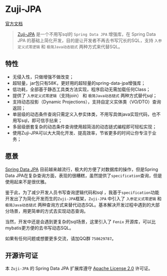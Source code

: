 # Zuji-JPA

[官方文档](https://azhengzj.gitee.io/zuji-jpa/#/)

> [Zuji-JPA](https://github.com/azhengZJ/zuji-jpa) 是一个不用写sql的 `Spring Data JPA` 增强库，在 Spring Data JPA 的基础上简化开发，目的是让开发者不再去书写冗长的SQL，支持 `入参定义式零逻辑` 和 `极简Java动态链式` 两种方式来代替SQL。

## 特性

- 无侵入性，只做增强不做改变；
- 超轻量，jar包只有58K，更好用的超轻量的spring-data-jpa增强库；
- 低功耗，全部基于静态工具类方法实现，程序启动无需加载任何Class；
- 提供了 `入参定义式零逻辑`（支持join） 和 `极简Java动态链式` 两种方式替代sql；
- 支持动态投影（Dynamic Projections），支持自定义实体类（VO/DTO）查询返回；
- 单层级的动态条件查询只需定义入参实体类，不用写具体java实现代码，也不用写sql，即可信手拈来；
- 多层级嵌套复杂的动态条件查询使用超简洁的动态链式编程即可轻松实现；
- 使用Zuji-JPA可以大大简化开发、提高效率，节省更多的时间让你专注于业务；

## 愿景

 [Spring Data JPA](https://spring.io/projects/spring-data-jpa) 目前越来越流行，极大的方便了对数据库的操作，但是Spring Data JPA在复杂查询方面，表现的很糟糕，虽然提供了`specification`查询，但是使用起来不是很优雅。

鉴于此，为了减少开发人员书写查询逻辑代码和sql ，我基于`specification`功能开发出了为简化开发而生的`Zuji-JPA`框架，`Zuji-JPA` 中引入了 `入参定义式零逻辑` 和 `极简Java动态链式` 两种查询方式来替代动态SQL。基本解决开发过程中遇到的大部分场景，用更简单的方式去实现动态查询。

当然，开发中还是会遇到更复杂的sql场景，这里引入了 `Fenix` 开源库，可以比mybatis更方便的去书写动态SQL。

如果有任何问题或想要更多交流，请加QQ群 `758629787`。

## 开源许可证

本 `Zuji-JPA` 的 Spring Data JPA 扩展库遵守 [Apache License 2.0](http://www.apache.org/licenses/LICENSE-2.0) 许可证。
